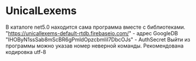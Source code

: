 # UnicalLexems
В каталоге net5.0 находится сама программа вместе с библиотеками.
"https://unicallexems-default-rtdb.firebaseio.com/" - адрес GoogleDB
"IHOByN1ssSab8mScBR6gPmldOpzcbmliI7DbcOJs" - AuthSecret
Выйти из программы можно указав номер неверной команды.
Рекомендована кодировка utf-8
